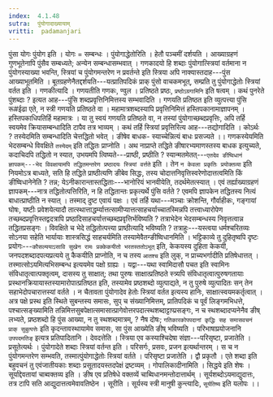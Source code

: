 ```yaml
---
index:  4.1.48
sutra:  पुंयोगादाख्यायाम्
vritti:  padamanjari
---
```


पुंसा योगः पुंयोग इति । योगः = सम्बन्धः । पुंयोगाद्धेतोरिति । हेतौ पञ्चमीं दर्शयति । आख्याग्रहणं गुणभूतेनापि पुंसैव सम्बध्यते; अन्येन सम्बन्धासम्भवात् । गणकादयो हि शब्दाः पुंयोगात्स्त्रियां वर्तमाना न पुंयोगस्याख्या भवन्ति, स्त्रियां च पुंयोगमन्तरेण न प्रवर्तन्ते इति स्त्रिया अपि नाक्यास्तदाह---पुंस आख्याभूतमिति । बूतग्रहणेनैतद्दर्शयति---यत्प्रातिपदिकं प्राक् पुंसो वाचकमभूत्, सम्प्रति तु पुंयोगाद्धेतोः स्त्रियां वर्तत इति । गणकीत्यादि । गणयतीति गणकः, ण्वुल । प्रतिष्ठते प्रष्ठः, `प्रष्ठोऽग्रगामिनि` इति षत्वम् । कथं पुनरेते पुंशब्दाः ? इत्यत आह---पुंसि शब्दप्रवृत्तिनिमित्तस्य सम्भवादिति । गणयति प्रतिष्ठत इति व्युत्पत्त्या पुंसि रू#ईढा एते, न स्त्री गणयति प्रतिष्ठते वा । महामात्रशब्दस्यापि प्रवृत्तिनिमित्तं हस्तिपकानामाज्ञापनम् । हस्तिपकाधिपतिर्हि महामात्रः । या तु स्वयं गणयति प्रतिष्ठते वा, न तस्यां पुंयोगाच्छब्दप्रवृत्तिः, अपि तर्हि स्वयमेव क्रियासम्बन्धादिति टापैव तत्र भाव्यम् । कथं तर्हि स्त्रियां प्रवृत्तिरित्य आह---तद्योगादिति । कोऽर्थः ?
तस्येदमिति सम्बन्धादिति चेत्तद्धितो भवेत् ।
ङीषेव बाधक- स्याच्चेन्नित्यं बाधः प्रसज्यते ।।
गणकस्येयमिति भेदसम्बन्धे विवक्षिते `तस्येदम्` इति तद्धितः प्राप्नोति । अथ नाप्राप्ते तद्धिते ङीषारभ्यमाणस्तस्य बाधक इत्युच्यते, कदाचिदपि तद्धितो न स्यात, उभयमपि त्विष्यते---प्राष्ठी, प्रष्ठीति ? स्यान्मतमेतत्---`एतदेव ङीष्विधानं ज्ञापकम्---भेद विवक्षायामपि तद्धितमन्तरेण प्रष्ठादयः स्त्रियां वर्त्तते` इति । तेन `न केवला प्रकृतिः प्रयोक्तव्या` इति नियमोऽत्र बाध्यते, सति हि तद्धिते प्राष्ठीत्यणि ङीबेव सिद्धः, तस्य चोदात्तनिवृत्तिस्वरेणोदात्तत्वमिति किं ङीष्विधानेनेति ? तन्न; येऽनीकारान्तास्तद्धिताः---भानोरियं भानवीयेति, तदर्थमेतत्स्यात् । एवं तर्ह्याख्याग्रहणं ज्ञापकम्---नात्र तद्धितोत्पत्तिरिति, न हि तद्धितान्तः प्रकृत्यर्थे पुंसि वर्तते ? एवमपि ज्ञापकेन तद्धितस्य नित्यं बाधात्प्राष्ठीति न स्यात् । तस्माद् दुष्ट एवायं पक्षः ।
एवं तर्हि यथा---मञ्चाः क्रोशन्ति, गौर्वाहीकः, गङ्गायां घोषः, यष्टीः प्रवेशयेत्यादौ तात्स्थात्ताद्धर्म्यात्तत्सामीप्यात्तत्साहचर्याच्चातस्मिन्नपि तत्त्वाध्यारोपेण तच्छब्दप्रवृत्तिस्तद्वदत्रापि प्रष्ठादिसाहचर्यात्तच्छब्दप्रवृत्तिर्भविष्यति ? तत्राभेदेन भेदसम्बन्धस्य निवृत्तत्वान्न तद्धितप्रसङ्गः । विवक्षिते च भेदे तद्धितोत्पत्त्या प्राष्ठीत्यादि भविष्यति ? तत्राहुः---यस्त्वया धर्मश्चरितव्यः सोऽनया सहेति भार्यायाः शास्त्रसिद्धं साहचर्यमिति तस्यामेवैतन्ङीष्विधानमिति । भट्टिकाव्ये तु दुहितृष्वपि दृष्टः प्रयोगः---`कौसल्ययाऽसावि सुखेन रामः प्रक्केकयीतो भरतस्ततोऽभूत्` इति, केकयस्य दुहिता केकयी, जनपदशब्दादपत्यप्रत्यये तु कैकयीति प्राप्नोति, न च तस्य `आतश्च` इति लुक्, न प्राच्यभर्गादीति प्रतिषेधात्तत् । तस्मात्सोऽयमित्यभिसम्बन्ध इत्ययमेव पक्षो ग्राह्यः ।
यद्वा---यथा स्वामिदासौ पचत इति स्वामिनः संविधातृत्वात्पक्तृत्वम्, दासस्य तु साक्षात्; तथा पुरुषः साक्षात्प्रतिष्ठते स्त्र्यपि संविधातृत्वात्पुरुषगतायाः प्रस्थानक्रियायास्तस्यामारोपात्प्रतिष्ठत इति, तस्यामेव प्रष्ठशब्दो व्युत्पाद्यते, न तु पुरुषे व्युत्पादितः सन् तेन सहाभेदोपचारात्तस्यां वर्तते । न चैतावता पुंयोगादेव हेतोः स्त्रियां वर्तत इत्यस्य हानिः, साक्षात्स्वयमकर्तृत्वात् । अत्र पक्षे प्रस्थ इति स्थिते सुबन्तस्य समासः, सुप् च संख्यानिमित्तम्, प्रातिपदिकं च पूर्वं लिङ्गमभिधत्ते, पश्चात्सङ्ख्यामिति तन्निमित्तसुबपेक्षात्समासात्प्रागेवोत्तरपदात्स्थशब्दाट्टाप्प्रसङ्गः, न च स्थशब्दादप्यनेनैव ङीष् लभ्यते, प्रष्ठशब्दो हि पुंस आख्या, न तु स्थशब्दमात्रम्, ? नैष दोषः; `गतिकारकोपपदानां कृद्धिः सह समासवचनं प्राक् सुबुत्पत्तेः` इति कृदन्तावस्थायामेव समासः, सा पुंस आख्येति ङीष् भविष्यति । परिभाषाप्रयोजनानि `उपपदमतिङ्` इत्यत्र प्रतिपादितानि ।
देवदत्तेति । स्त्रिया एव कस्याश्चिदेषा संज्ञा---परिसृष्टा, प्रजातेति । प्रसूतेत्यर्थः । पुंयोगादेते शब्दाः स्त्रियां वर्तन्त इति । परिसर्गः, प्रसवः, प्रजन इत्यर्थान्तरम् । स च न पुंयोगमन्तरेण सम्भवति, तस्मात्पुंयोगाद्धेतोः स्त्रियां वर्तते । परिसृष्टा प्रजातेति । द्वौ प्रकृतौ । एते शब्दा इति बहुवचनं तु एवंजातीयकाः शब्दाः प्रसूतादयस्तदपेक्षं द्रष्टव्यम् । गोपालिकादीनामिति । सिद्धये इति शेषः ।
सूर्याद्देवतायां चाब्वक्तव्य इति । ङीष एव प्रतिषेधे वक्तव्यें चाब्विधानमन्तोदात्तार्थम् । सूर्यशब्दोऽयमाद्युदात्तः, तत्र टापि सति आद्युदात्तत्वमेवावतिष्ठेन । सूरीति । सूर्यस्य स्त्री मानुषी कुन्त्यादिः, `सूर्यतिष्य` इति यलोपः ।।
